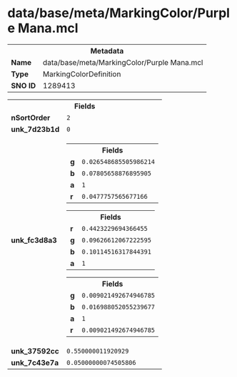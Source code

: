 <h1>data/base/meta/MarkingColor/Purple Mana.mcl</h1><table><tr><th colspan="100%">Metadata</th></tr><tr><td><b>Name</b></td><td>data/base/meta/MarkingColor/Purple Mana.mcl</td></tr><tr><td><b>Type</b></td><td>MarkingColorDefinition</td></tr><tr><td><b>SNO ID</b></td><td>1289413</td></tr></table>

<table><tr><th colspan="100%">Fields</th></tr><tr><td><b>nSortOrder</b></td><td><code>2</code></td></tr><tr><td><b>unk_7d23b1d</b></td><td><code>0</code></td></tr><tr><td><b>unk_fc3d8a3</b></td><td><table><tr><th colspan="100%">Fields</th></tr><tr><td><b>g</b></td><td><code>0.026548685505986214</code></td></tr><tr><td><b>b</b></td><td><code>0.07805658876895905</code></td></tr><tr><td><b>a</b></td><td><code>1</code></td></tr><tr><td><b>r</b></td><td><code>0.0477757565677166</code></td></tr></table>


<table><tr><th colspan="100%">Fields</th></tr><tr><td><b>r</b></td><td><code>0.4423229694366455</code></td></tr><tr><td><b>g</b></td><td><code>0.09626612067222595</code></td></tr><tr><td><b>b</b></td><td><code>0.10114516317844391</code></td></tr><tr><td><b>a</b></td><td><code>1</code></td></tr></table>


<table><tr><th colspan="100%">Fields</th></tr><tr><td><b>g</b></td><td><code>0.009021492674946785</code></td></tr><tr><td><b>b</b></td><td><code>0.016988052055239677</code></td></tr><tr><td><b>a</b></td><td><code>1</code></td></tr><tr><td><b>r</b></td><td><code>0.009021492674946785</code></td></tr></table>


</td></tr><tr><td><b>unk_37592cc</b></td><td><code>0.550000011920929</code></td></tr><tr><td><b>unk_7c43e7a</b></td><td><code>0.05000000074505806</code></td></tr></table>

